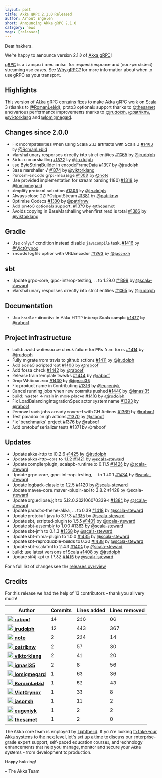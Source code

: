 ```yaml
---
layout: post
title: Akka gRPC 2.1.0 Released
author: Arnout Engelen
short: Announcing Akka gRPC 2.1.0
category: news
tags: [releases]
---
```


Dear hakkers,

We're happy to announce version 2.1.0 of [Akka gRPC](https://doc.akka.io/docs/akka-grpc/)!

[gRPC](https://grpc.io/) is a transport mechanism for request/response and
(non-persistent) streaming use cases. See
[Why gRPC?](https://doc.akka.io/docs/akka-grpc/current/whygrpc.html) for more 
information about when to use gRPC as your transport.

## Highlights

This version of Akka gRPC contains fixes to make Akka gRPC work on Scala 3
(thanks to [@RomanLebid](https://github.com/RomanLebid)), proto3 optionals support
thanks to [@thesamet](https://github.com/thesamet) and various performance
improvements thanks to [@jrudolph](https://github.com/jrudolph),
[@patriknw](https://github.com/patriknw), [@viktorklang](https://github.com/viktorklang)
and [@lomigmegard](https://github.com/lomigmegard).

## Changes since 2.0.0

- Fix incompatibilities when using Scala 2.13 artifacts with Scala 3 [#1403](https://github.com/akka/akka-grpc/issues/1403) by [@RomanLebid](https://github.com/RomanLebid)
- Marshal unary responses directly into strict entities [#1365](https://github.com/akka/akka-grpc/issues/1365) by [@jrudolph](https://github.com/jrudolph)
- Strict unmarshalling [#1372](https://github.com/akka/akka-grpc/issues/1372) by [@jrudolph](https://github.com/jrudolph)
- use ByteStringBuilder in encodeFrameData [#1397](https://github.com/akka/akka-grpc/issues/1397) by [@jrudolph](https://github.com/jrudolph)
- Base marshaller √ [#1374](https://github.com/akka/akka-grpc/issues/1374) by [@viktorklang](https://github.com/viktorklang)
- Percent-encode grpc-message [#1389](https://github.com/akka/akka-grpc/issues/1389) by [@note](https://github.com/note)
- Use provided implementation for stream parsing 1180) [#1318](https://github.com/akka/akka-grpc/issues/1318) by [@lomigmegard](https://github.com/lomigmegard)
- simplify protocol selection [#1398](https://github.com/akka/akka-grpc/issues/1398) by [@jrudolph](https://github.com/jrudolph)
- Always close GZIPOutputStream [#1381](https://github.com/akka/akka-grpc/issues/1381) by [@patriknw](https://github.com/patriknw)
- Optimize Codecs [#1380](https://github.com/akka/akka-grpc/issues/1380) by [@patriknw](https://github.com/patriknw)
- Add proto3 optionals support. [#1379](https://github.com/akka/akka-grpc/issues/1379) by [@thesamet](https://github.com/thesamet)
- Avoids copying in BaseMarshalling when first read is total [#1366](https://github.com/akka/akka-grpc/issues/1366) by [@viktorklang](https://github.com/viktorklang)

## Gradle

- Use `onlyIf` condition instead disable `javaCompile` task. [#1416](https://github.com/akka/akka-grpc/issues/1416) by [@Vict0rynox](https://github.com/Vict0rynox)
- Encode logfile option with URLEncoder [#1363](https://github.com/akka/akka-grpc/issues/1363) by [@jasonxh](https://github.com/jasonxh)

## sbt

- Update grpc-core, grpc-interop-testing, ... to 1.39.0 [#1399](https://github.com/akka/akka-grpc/issues/1399) by [@scala-steward](https://github.com/scala-steward)
- Marshal unary responses directly into strict entities [#1365](https://github.com/akka/akka-grpc/issues/1365) by [@jrudolph](https://github.com/jrudolph)

## Documentation

- Use `handler` directive in Akka HTTP interop Scala sample [#1427](https://github.com/akka/akka-grpc/issues/1427) by [@raboof](https://github.com/raboof)

## Project infrastructure

- build: avoid whitesource check failure for PRs from forks [#1414](https://github.com/akka/akka-grpc/issues/1414) by [@jrudolph](https://github.com/jrudolph)
- Fully migrate from travis to github actions [#1411](https://github.com/akka/akka-grpc/issues/1411) by [@jrudolph](https://github.com/jrudolph)
- Add scala3 scripted test [#1406](https://github.com/akka/akka-grpc/issues/1406) by [@raboof](https://github.com/raboof)
- Add fossa check [#1442](https://github.com/akka/akka-grpc/issues/1442) by [@raboof](https://github.com/raboof)
- Release train template tweaks [#1444](https://github.com/akka/akka-grpc/issues/1444) by [@raboof](https://github.com/raboof)
- Drop Whitesource [#1439](https://github.com/akka/akka-grpc/issues/1439) by [@ignasi35](https://github.com/ignasi35)
- Fix product name in Contributing [#1316](https://github.com/akka/akka-grpc/issues/1316) by [@eugeniyk](https://github.com/eugeniyk)
- Cancel running jobs when new commits pushed [#1440](https://github.com/akka/akka-grpc/issues/1440) by [@ignasi35](https://github.com/ignasi35)
- build: master -> main in more places [#1410](https://github.com/akka/akka-grpc/issues/1410) by [@jrudolph](https://github.com/jrudolph)
- Fix LoadBalancingIntegrationSpec actor system name [#1393](https://github.com/akka/akka-grpc/issues/1393) by [@raboof](https://github.com/raboof)
- Remove travis jobs already covered with GH Actions [#1369](https://github.com/akka/akka-grpc/issues/1369) by [@raboof](https://github.com/raboof)
- Test paradox on gh actions [#1370](https://github.com/akka/akka-grpc/issues/1370) by [@raboof](https://github.com/raboof)
- Fix 'benchmarks' project [#1376](https://github.com/akka/akka-grpc/issues/1376) by [@raboof](https://github.com/raboof)
- Add protobuf serializer tests [#1371](https://github.com/akka/akka-grpc/issues/1371) by [@raboof](https://github.com/raboof)

## Updates

- Update akka-http to 10.2.6 [#1425](https://github.com/akka/akka-grpc/issues/1425) by [@jrudolph](https://github.com/jrudolph)
- Update akka-http-cors to 1.1.2 [#1421](https://github.com/akka/akka-grpc/issues/1421) by [@scala-steward](https://github.com/scala-steward)
- Update compilerplugin, scalapb-runtime to 0.11.5 [#1426](https://github.com/akka/akka-grpc/issues/1426) by [@scala-steward](https://github.com/scala-steward)
- Update grpc-core, grpc-interop-testing, ... to 1.40.1 [#1434](https://github.com/akka/akka-grpc/issues/1434) by [@scala-steward](https://github.com/scala-steward)
- Update logback-classic to 1.2.5 [#1420](https://github.com/akka/akka-grpc/issues/1420) by [@scala-steward](https://github.com/scala-steward)
- Update maven-core, maven-plugin-api to 3.8.2 [#1428](https://github.com/akka/akka-grpc/issues/1428) by [@scala-steward](https://github.com/scala-steward)
- Update org.eclipse.jgit to 5.12.0.202106070339-r [#1384](https://github.com/akka/akka-grpc/issues/1384) by [@scala-steward](https://github.com/scala-steward)
- Update paradox-theme-akka, ... to 0.39 [#1418](https://github.com/akka/akka-grpc/issues/1418) by [@scala-steward](https://github.com/scala-steward)
- Update protobuf-java to 3.17.3 [#1385](https://github.com/akka/akka-grpc/issues/1385) by [@scala-steward](https://github.com/scala-steward)
- Update sbt, scripted-plugin to 1.5.5 [#1405](https://github.com/akka/akka-grpc/issues/1405) by [@scala-steward](https://github.com/scala-steward)
- Update sbt-assembly to 1.0.0 [#1383](https://github.com/akka/akka-grpc/issues/1383) by [@scala-steward](https://github.com/scala-steward)
- Update sbt-jmh to 0.4.3 [#1368](https://github.com/akka/akka-grpc/issues/1368) by [@scala-steward](https://github.com/scala-steward)
- Update sbt-mima-plugin to 1.0.0 [#1435](https://github.com/akka/akka-grpc/issues/1435) by [@scala-steward](https://github.com/scala-steward)
- Update sbt-reproducible-builds to 0.30 [#1438](https://github.com/akka/akka-grpc/issues/1438) by [@scala-steward](https://github.com/scala-steward)
- Update sbt-scalafmt to 2.4.3 [#1404](https://github.com/akka/akka-grpc/issues/1404) by [@scala-steward](https://github.com/scala-steward)
- build: use latest versions of Scala [#1408](https://github.com/akka/akka-grpc/issues/1408) by [@jrudolph](https://github.com/jrudolph)
- Update slf4j-api to 1.7.32 [#1415](https://github.com/akka/akka-grpc/issues/1415) by [@scala-steward](https://github.com/scala-steward)

For a full list of changes see the [releases overview](https://github.com/akka/akka-grpc/releases)

## Credits

For this release we had the help of 13 contributors – thank you all very much!

| Author | Commits | Lines added | Lines removed |
| ------ | ------- | ----------- | ------------- |
| [<img width="20" alt="raboof" src="https://avatars.githubusercontent.com/u/131856?v=4&amp;s=40"/> **raboof**](https://github.com/raboof) | 14 | 236 | 86 |
| [<img width="20" alt="jrudolph" src="https://avatars.githubusercontent.com/u/9868?v=4&amp;s=40"/> **jrudolph**](https://github.com/jrudolph) | 12 | 443 | 367 |
| [<img width="20" alt="note" src="https://avatars.githubusercontent.com/u/345056?v=4&amp;s=40"/> **note**](https://github.com/note) | 2 | 224 | 14 |
| [<img width="20" alt="patriknw" src="https://avatars.githubusercontent.com/u/336161?v=4&amp;s=40"/> **patriknw**](https://github.com/patriknw) | 2 | 57 | 30 |
| [<img width="20" alt="viktorklang" src="https://avatars.githubusercontent.com/u/10871?v=4&amp;s=40"/> **viktorklang**](https://github.com/viktorklang) | 2 | 41 | 20 |
| [<img width="20" alt="ignasi35" src="https://avatars.githubusercontent.com/u/762126?v=4&amp;s=40"/> **ignasi35**](https://github.com/ignasi35) | 2 | 8 | 56 |
| [<img width="20" alt="lomigmegard" src="https://avatars.githubusercontent.com/u/434236?v=4&amp;s=40"/> **lomigmegard**](https://github.com/lomigmegard) | 1 | 63 | 36 |
| [<img width="20" alt="RomanLebid" src="https://avatars.githubusercontent.com/u/51950394?v=4&amp;s=40"/> **RomanLebid**](https://github.com/RomanLebid) | 1 | 52 | 43 |
| [<img width="20" alt="Vict0rynox" src="https://avatars.githubusercontent.com/u/8139419?v=4&amp;s=40"/> **Vict0rynox**](https://github.com/Vict0rynox) | 1 | 33 | 8 |
| [<img width="20" alt="jasonxh" src="https://avatars.githubusercontent.com/u/6090732?v=4&amp;s=40"/> **jasonxh**](https://github.com/jasonxh) | 1 | 11 | 2 |
| [<img width="20" alt="eugeniyk" src="https://avatars.githubusercontent.com/u/3932426?v=4&amp;s=40"/> **eugeniyk**](https://github.com/eugeniyk) | 1 | 2 | 2 |
| [<img width="20" alt="thesamet" src="https://avatars.githubusercontent.com/u/307373?v=4&amp;s=40"/> **thesamet**](https://github.com/thesamet) | 1 | 2 | 0 |

The Akka core team is employed by [Lightbend](https://www.lightbend.com/). If you're looking [to take your Akka systems to the next level](https://www.lightbend.com/lightbend-subscription), let's [set up a time](https://lightbend.com/contact) to discuss our enterprise-grade expert support, self-paced education courses, and technology enhancements that help you manage, monitor and secure your Akka systems - from development to production.


Happy hakking!

– The Akka Team
